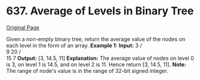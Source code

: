 # 637. Average of Levels in Binary Tree

[Original Page](https://leetcode.com/problems/average-of-levels-in-binary-tree/)

Given a non-empty binary tree, return the average value of the nodes on each level in the form of an array.
**Example 1:**
**Input:**
    3
   / \
  9  20
    /  \
   15   7
**Output:** [3, 14.5, 11]
**Explanation:**
The average value of nodes on level 0 is 3,  on level 1 is 14.5, and on level 2 is 11. Hence return [3, 14.5, 11].
**Note:**
The range of node's value is in the range of 32-bit signed integer.
